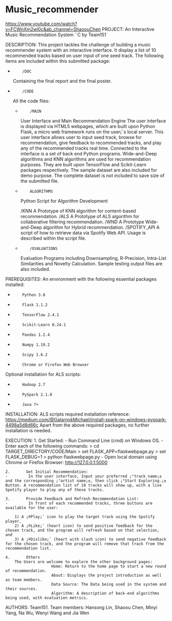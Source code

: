 # Music_recommender
https://www.youtube.com/watch?v=FCWnXm2wl0c&ab_channel=ShaoouChen
PROJECT:
An Interactive Music Recommendation System ¨C by Team151

DESCRIPTION:
This project tackles the challenge of building a music recommender system with an interactive interface. It display a list of 10 recommended tracks based on user input of one seed track. The following items are included within this submitted package:

-         /DOC
	Containing the final report and the final poster.

-         /CODE
	All the code files:

	-         /MAIN
		User Interface and Main Recommendation Engine
		The user interface is displayed via HTML5 webpages, which are built upon Python Flask, a micro web framework runs on the user¡¯s local server. This user interface allows user to input seed track, browse for recommendation, give feedback to recommended tracks, and play any of the recommended tracks real time. Connected to the interface is a set of back end Python programs. Wide-and-Deep algorithms and KNN algorithms are used for recommendation purposes. They are built upon TensorFlow and Scikit-Learn packages respectively.
		The sample dataset are also included for demo purpose. The complete dataset is not included to save size of the submitted file.

	-         ALGORITHMS
		Python Script for Algorithm Development

		/KNN
			A Prototype of KNN algorithm for content-based recommendation.
		/ALS
			A Prototype of ALS algorithm for collaborative filtering recommendation.
		/WND
			A Prototype Wide-and-Deep algorithm for Hybrid recommendation.
		/SPOTIFY_API
			A script of how to retrieve data via Spotify Web API. Usage is described within the script file.

	-         /EVALUATIONS
		Evaluation Programs including Downsampling, R-Precision, Intra-List Similarities and Novelty Calculation. Sample testing output files are also included.

PREREQUISITES:
An environment with the following essential packages installed:
-         Python 3.8
-         Flask 1.1.2
-         TensorFlow 2.4.1
-         Scikit-Learn 0.24.1
-         Pandas 1.2.4
-         Numpy 1.19.2
-         Scipy 1.6.2
-         Chrome or Firefox Web Browser
Optional installation for ALS scripts:
-         Hadoop 2.7
-         PySpark 2.1.0
-         Java 7+
 
INSTALLATION:
ALS scripts required installation reference:
https://medium.com/@GalarnykMichael/install-spark-on-windows-pyspark-4498a5d8d66c
Apart from the above required packages, no further installation is needed.
 
EXECUTION:
	1.       Get Started:
	-         Run Command Line (cmd) on Windows OS.
	-         Enter each of the following commands:
	> cd TARGET_DIRECTORY/CODE/Main
	> set FLASK_APP=flaskwebpage.py
	> set FLASK_DEBUG=1
	> python flaskwebpage.py
	-        Open local domain using Chrome or Firefox Browser: http://127.0.0.1:5000

	2.       Get Initial Recommendation:
	-         In the user interface, Input your preferred ¡°track name¡± and the corresponding ¡°artist name¡±, then click ¡°Start Exploring.¡± Button. A recommendation list of 10 tracks will show up, with a live Spotify player to play any of these tracks.

	3.       Provide Feedback and Refresh Recommendation List:
	-         In front of each recommended tracks, three buttons are available for the user:

		1) A ¡®Play¡¯ icon to play the target track using the Spotify player,
		2) A ¡®Like¡¯ (heart icon) to send positive feedback for the chosen track, and the program will refresh based on that selection, and
		3) A ¡®Dislike¡¯ (heart with slash icon) to send negative feedback for the chosen track, and the program will remove that track from the recommendation list.
	
	4.       Others
		The Users are welcome to explore the other background pages:
		            	Home: Return to the home page to start a new round of recommendation.
		            	About: Displays the project introduction as well as team members.
		            	Data Source: The Data being used in the system and their sources.
		            	Algorithm: A description of back-end algorithms being used, with evaluation metrics.

AUTHORS:
	Team151. 
	Team members: Hansong Lin, Shaoou Chen, Minyi Yang, Na Wu, Wenyi Wang and Jia Wen
